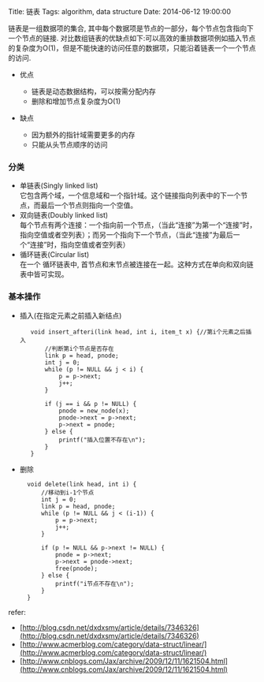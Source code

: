 Title: 链表
Tags: algorithm, data structure
Date: 2014-06-12 19:00:00

链表是一组数据项的集合, 其中每个数据项是节点的一部分，每个节点包含指向下一个节点的链接. 对比数组链表的优缺点如下:可以高效的重排数据项例如插入节点的复杂度为O(1)，但是不能快速的访问任意的数据项，只能沿着链表一个一个节点的访问.

 - 优点
     - 链表是动态数据结构，可以按需分配内存
     - 删除和增加节点复杂度为O(1)

 - 缺点
     - 因为额外的指针域需要更多的内存 
     - 只能从头节点顺序的访问

### 分类

- 单链表(Singly linked list)  
它包含两个域，一个信息域和一个指针域。这个链接指向列表中的下一个节点，而最后一个节点则指向一个空值。
- 双向链表(Doubly linked list)  
每个节点有两个连接：一个指向前一个节点，（当此“连接”为第一个“连接”时，指向空值或者空列表）；而另一个指向下一个节点，（当此“连接”为最后一个“连接”时，指向空值或者空列表）
- 循环链表(Circular list)  
在一个 循环链表中, 首节点和末节点被连接在一起。这种方式在单向和双向链表中皆可实现。

### 基本操作
- 插入(在指定元素之前插入新结点)

         void insert_afteri(link head, int i, item_t x) {//第i个元素之后插入
             //判断第i个节点是否存在
             link p = head, pnode;
             int j = 0;
             while (p != NULL && j < i) {
                 p = p->next;
                 j++;
             }

             if (j == i && p != NULL) {
                 pnode = new_node(x);
                 pnode->next = p->next;
                 p->next = pnode;
             } else {
                 printf("插入位置不存在\n");
             }
         }

- 删除

        void delete(link head, int i) {
            //移动到i-1个节点
            int j = 0;
            link p = head, pnode;
            while (p != NULL && j < (i-1)) {
                p = p->next;
                j++;
            }

            if (p != NULL && p->next != NULL) {
                pnode = p->next;
                p->next = pnode->next;
                free(pnode);
            } else {
                printf("i节点不存在\n");
            }
        }


refer:

- [http://blog.csdn.net/dxdxsmy/article/details/7346326](http://blog.csdn.net/dxdxsmy/article/details/7346326)
- [http://www.acmerblog.com/category/data-struct/linear/](http://www.acmerblog.com/category/data-struct/linear/)
- [http://www.cnblogs.com/Jax/archive/2009/12/11/1621504.html](http://www.cnblogs.com/Jax/archive/2009/12/11/1621504.html)
